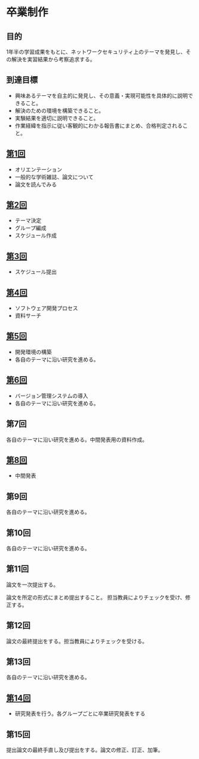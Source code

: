 
# 卒業制作

## 目的	
1年半の学習成果をもとに、ネットワークセキュリティ上のテーマを発見し、その解決を実習結果から考察追求する。

## 到達目標
- 興味あるテーマを自主的に発見し、その意義・実現可能性を具体的に説明できること。
- 解決のための環境を構築できること。
- 実験結果を適切に説明できること。
- 作業経緯を指示に従い客観的にわかる報告書にまとめ、合格判定されること。

## [第1回](./courses/1st.md)

- オリエンテーション
- 一般的な学術雑誌、論文について
- 論文を読んでみる

## [第2回](./courses/2nd.md)
- テーマ決定
- グループ編成
- スケジュール作成

## [第3回](./courses/3rd.md)
- スケジュール提出

## [第4回](./courses/4th.md)
- ソフトウェア開発プロセス
- 資料サーチ

## [第5回](./courses/5th.md)
- 開発環境の構築
- 各自のテーマに沿い研究を進める。

## [第6回](./courses/6th.md)
- バージョン管理システムの導入
- 各自のテーマに沿い研究を進める。

## 第7回
各自のテーマに沿い研究を進める。中間発表用の資料作成。

## [第8回](./courses/8th.md)
- 中間発表

## 第9回
各自のテーマに沿い研究を進める。

## 第10回
各自のテーマに沿い研究を進める。

## 第11回
論文を一次提出する。

論文を所定の形式にまとめ提出すること。 担当教員によりチェックを受け、修正する。

## 第12回
論文の最終提出をする。担当教員によりチェックを受ける。

## 第13回
各自のテーマに沿い研究を進める。

## [第14回](./courses/14th.md)

- 研究発表を行う。各グループごとに卒業研究発表をする

## 第15回

提出論文の最終手直し及び提出をする。論文の修正、訂正、加筆。 